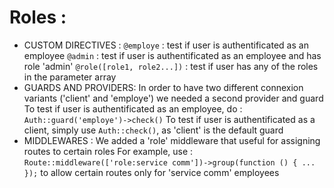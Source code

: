 # Roles :
* CUSTOM DIRECTIVES :
    `@employe` : test if user is authentificated as an employee
    `@admin` : test if user is authentificated as an employee and has role 'admin'
    `@role([role1, role2...])` : test if user has any of the roles in the parameter array
* GUARDS AND PROVIDERS:
    In order to have two different connexion variants ('client' and 'employe') we needed a second provider and guard
    To test if user is authentificated as an employee, do : `Auth::guard('employe')->check()`
    To test if user is authentificated as a client, simply use `Auth::check()`, as 'client' is the default guard
* MIDDLEWARES :
    We added a 'role' middleware that useful for assigning routes to certain roles
    For example, use : `Route::middleware(['role:service comm'])->group(function () { ... });`
    to allow certain routes only for 'service comm' employees